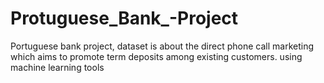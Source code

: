 # Protuguese_Bank_-Project
Portuguese bank project, dataset is about the direct phone call marketing which aims to promote term deposits among existing customers.
using machine learning tools
